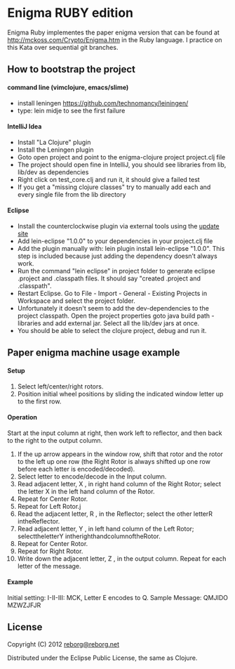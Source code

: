 # Enigma RUBY edition

Enigma Ruby implementes the paper enigma version that can be found at http://mckoss.com/Crypto/Enigma.htm in the Ruby language. I practice on this Kata over sequential git branches.

## How to bootstrap the project

#### command line (vimclojure, emacs/slime)
* install leningen https://github.com/technomancy/leiningen/
* type: lein midje to see the first failure

#### IntelliJ Idea
* Install "La Clojure" plugin
* Install the Leningen plugin
* Goto open project and point to the enigma-clojure project project.clj file
* The project should open fine in IntelliJ, you should see libraries from lib, lib/dev as dependencies
* Right click on test\_core.clj and run it, it should give a failed test
* If you get a "missing clojure classes" try to manually add each and every single file from the lib directory

#### Eclipse

* Install the counterclockwise plugin via external tools using the [update site](http://ccw.cgrand.net/updatesite)
* Add lein-eclipse "1.0.0" to your dependencies in your project.clj file
* Add the plugin manually with: lein plugin install lein-eclipse "1.0.0". This step is included because just adding the dependency doesn’t always work.
* Run the command "lein eclipse" in project folder to generate eclipse .project and .classpath files. It should say "created .project and .classpath".
* Restart Eclipse. Go to File - Import - General - Existing Projects in Workspace and select the project folder. 
* Unfortunately it doesn't seem to add the dev-dependencies to the project classpath. Open the project properties goto java build path - libraries and add external jar. Select all the lib/dev jars at once. 
* You should be able to select the clojure project, debug and run it.

## Paper enigma machine usage example

#### Setup
1. Select left/center/right rotors.
2. Position initial wheel positions by sliding the indicated window letter up to the first row.

#### Operation
Start at the input column at right, then work left to reflector, and then back to the right to the output column.

1. If the up arrow appears in the window row, shift that rotor and the rotor to the left up one row (the Right Rotor is always shifted up one row before each letter is encoded/decoded).
2. Select letter to encode/decode in the Input column.
3. Read adjacent letter, X , in right hand column of the Right Rotor; select the letter X in the left hand column of the Rotor.
4. Repeat for Center Rotor.
5. Repeat for Left Rotor.j
6. Read the adjacent letter, R , in the Reflector; select the other letterR intheReflector.
7. Read adjacent letter, Y , in left hand column of the Left Rotor; selecttheletterY intherighthandcolumnoftheRotor.
8. Repeat for Center Rotor.
9. Repeat for Right Rotor.
10. Write down the adjacent letter, Z , in the output column. Repeat for each letter of the message.

#### Example
Initial setting: I-II-III: MCK, Letter E encodes to Q. Sample Message: QMJIDO MZWZJFJR

## License

Copyright (C) 2012 reborg@reborg.net

Distributed under the Eclipse Public License, the same as Clojure.
